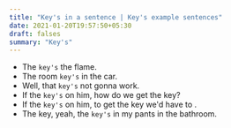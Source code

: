 ```yaml
---
title: "Key's in a sentence | Key's example sentences"
date: 2021-01-20T19:57:50+05:30
draft: falses
summary: "Key's"
---
```

- The `key's` the flame.
- The room `key's` in the car.
- Well, that `key's` not gonna work.
- If the `key's` on him, how do we get the key?
- If the `key's` on him, to get the key we'd have to .
- The key, yeah, the `key's` in my pants in the bathroom.
                 
